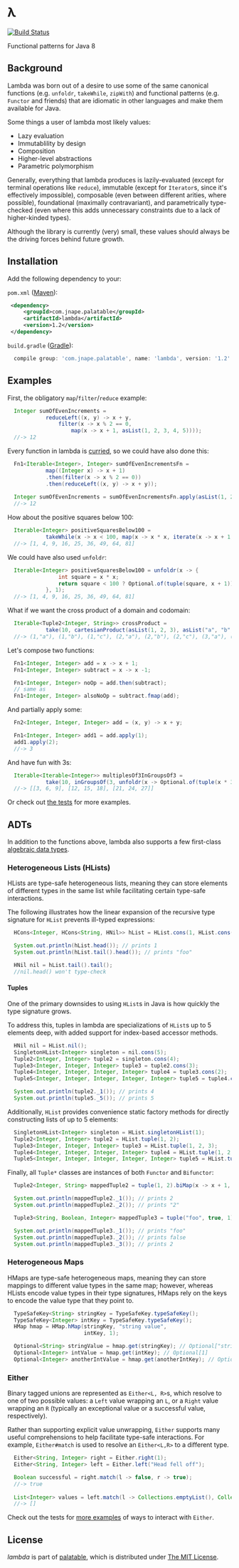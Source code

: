 λ
======
[![Build Status](https://travis-ci.org/palatable/lambda.svg)](https://travis-ci.org/palatable/lambda)

Functional patterns for Java 8

Background
----------

Lambda was born out of a desire to use some of the same canonical functions (e.g. `unfoldr`, `takeWhile`, `zipWith`) and functional patterns (e.g. `Functor` and friends) that are idiomatic in other languages and make them available for Java.

Some things a user of lambda most likely values:

- Lazy evaluation
- Immutablility by design
- Composition
- Higher-level abstractions
- Parametric polymorphism

Generally, everything that lambda produces is lazily-evaluated (except for terminal operations like `reduce`), immutable (except for `Iterator`s, since it's effectively impossible), composable (even between different arities, where possible), foundational (maximally contravariant), and parametrically type-checked (even where this adds unnecessary constraints due to a lack of higher-kinded types).

Although the library is currently (very) small, these values should always be the driving forces behind future growth.

Installation
------------

Add the following dependency to your:
 
`pom.xml` ([Maven](https://maven.apache.org/guides/introduction/introduction-to-dependency-mechanism.html)):
 
```xml
 <dependency>
     <groupId>com.jnape.palatable</groupId>
     <artifactId>lambda</artifactId>
     <version>1.2</version>
 </dependency>
```
 
`build.gradle` ([Gradle](https://docs.gradle.org/current/userguide/dependency_management.html)):
 
```gradle
  compile group: 'com.jnape.palatable', name: 'lambda', version: '1.2'
```
  

Examples
--------

First, the obligatory `map`/`filter`/`reduce` example:
```Java
  Integer sumOfEvenIncrements =
            reduceLeft((x, y) -> x + y,
                filter(x -> x % 2 == 0,
                    map(x -> x + 1, asList(1, 2, 3, 4, 5))));
  //-> 12
```

Every function in lambda is [curried](https://www.wikiwand.com/en/Currying), so we could have also done this:
```Java
  Fn1<Iterable<Integer>, Integer> sumOfEvenIncrementsFn =
            map((Integer x) -> x + 1)
            .then(filter(x -> x % 2 == 0))
            .then(reduceLeft((x, y) -> x + y));
  
  Integer sumOfEvenIncrements = sumOfEvenIncrementsFn.apply(asList(1, 2, 3, 4, 5));
  //-> 12
```

How about the positive squares below 100:

```Java
  Iterable<Integer> positiveSquaresBelow100 =
            takeWhile(x -> x < 100, map(x -> x * x, iterate(x -> x + 1, 1)));
  //-> [1, 4, 9, 16, 25, 36, 49, 64, 81]
```

We could have also used `unfoldr`:

```Java
  Iterable<Integer> positiveSquaresBelow100 = unfoldr(x -> {
                int square = x * x;
                return square < 100 ? Optional.of(tuple(square, x + 1)) : Optional.empty();
            }, 1);
  //-> [1, 4, 9, 16, 25, 36, 49, 64, 81]
```

What if we want the cross product of a domain and codomain:

```Java
  Iterable<Tuple2<Integer, String>> crossProduct =
            take(10, cartesianProduct(asList(1, 2, 3), asList("a", "b", "c")));
  //-> (1,"a"), (1,"b"), (1,"c"), (2,"a"), (2,"b"), (2,"c"), (3,"a"), (3,"b"), (3,"c")
```

Let's compose two functions:

```Java
  Fn1<Integer, Integer> add = x -> x + 1;
  Fn1<Integer, Integer> subtract = x -> x -1;

  Fn1<Integer, Integer> noOp = add.then(subtract);
  // same as
  Fn1<Integer, Integer> alsoNoOp = subtract.fmap(add);
```

And partially apply some:

```Java
  Fn2<Integer, Integer, Integer> add = (x, y) -> x + y;

  Fn1<Integer, Integer> add1 = add.apply(1);
  add1.apply(2);
  //-> 3
```

And have fun with 3s:

```Java
  Iterable<Iterable<Integer>> multiplesOf3InGroupsOf3 =
            take(10, inGroupsOf(3, unfoldr(x -> Optional.of(tuple(x * 3, x + 1)), 1)));
  //-> [[3, 6, 9], [12, 15, 18], [21, 24, 27]]
```

Or check out [the tests](https://github.com/palatable/lambda/tree/master/src/test/java/com/jnape/palatable/lambda/functions/builtin) for more examples.

ADTs
----

In addition to the functions above, lambda also supports a few first-class [algebraic data types](https://www.wikiwand.com/en/Algebraic_data_type).

### Heterogeneous Lists (HLists)

HLists are type-safe heterogeneous lists, meaning they can store elements of different types in the same list while facilitating certain type-safe interactions.

The following illustrates how the linear expansion of the recursive type signature for `HList` prevents ill-typed expressions:

```Java
  HCons<Integer, HCons<String, HNil>> hList = HList.cons(1, HList.cons("foo", HList.nil()));

  System.out.println(hList.head()); // prints 1
  System.out.println(hList.tail().head()); // prints "foo"

  HNil nil = hList.tail().tail();
  //nil.head() won't type-check
```

#### Tuples

One of the primary downsides to using `HList`s in Java is how quickly the type signature grows.

To address this, tuples in lambda are specializations of `HList`s up to 5 elements deep, with added support for index-based accessor methods.

```Java
  HNil nil = HList.nil();
  SingletonHList<Integer> singleton = nil.cons(5);
  Tuple2<Integer, Integer> tuple2 = singleton.cons(4);
  Tuple3<Integer, Integer, Integer> tuple3 = tuple2.cons(3);
  Tuple4<Integer, Integer, Integer, Integer> tuple4 = tuple3.cons(2);
  Tuple5<Integer, Integer, Integer, Integer, Integer> tuple5 = tuple4.cons(1);

  System.out.println(tuple2._1()); // prints 4
  System.out.println(tuple5._5()); // prints 5
```

Additionally, `HList` provides convenience static factory methods for directly constructing lists of up to 5 elements:

```Java
  SingletonHList<Integer> singleton = HList.singletonHList(1);
  Tuple2<Integer, Integer> tuple2 = HList.tuple(1, 2);
  Tuple3<Integer, Integer, Integer> tuple3 = HList.tuple(1, 2, 3);
  Tuple4<Integer, Integer, Integer, Integer> tuple4 = HList.tuple(1, 2, 3, 4);
  Tuple5<Integer, Integer, Integer, Integer, Integer> tuple5 = HList.tuple(1, 2, 3, 4, 5);
```

Finally, all `Tuple*` classes are instances of both `Functor` and `Bifunctor`:

```Java
  Tuple2<Integer, String> mappedTuple2 = tuple(1, 2).biMap(x -> x + 1, Object::toString);

  System.out.println(mappedTuple2._1()); // prints 2
  System.out.println(mappedTuple2._2()); // prints "2"

  Tuple3<String, Boolean, Integer> mappedTuple3 = tuple("foo", true, 1).biMap(x -> !x, x -> x + 1);

  System.out.println(mappedTuple3._1()); // prints "foo"
  System.out.println(mappedTuple3._2()); // prints false
  System.out.println(mappedTuple3._3()); // prints 2
```

### Heterogeneous Maps

HMaps are type-safe heterogeneous maps, meaning they can store mappings to different value types in the same map; however, whereas HLists encode value types in their type signatures, HMaps rely on the keys to encode the value type that they point to. 

```Java
  TypeSafeKey<String> stringKey = TypeSafeKey.typeSafeKey();
  TypeSafeKey<Integer> intKey = TypeSafeKey.typeSafeKey();
  HMap hmap = HMap.hMap(stringKey, "string value",
                        intKey, 1);

  Optional<String> stringValue = hmap.get(stringKey); // Optional["string value"]
  Optional<Integer> intValue = hmap.get(intKey); // Optional[1]
  Optional<Integer> anotherIntValue = hmap.get(anotherIntKey); // Optional.empty
```    

### Either

Binary tagged unions are represented as `Either<L, R>`s, which resolve to one of two possible values: a `Left` value wrapping an `L`, or a `Right` value wrapping an `R` (typically an exceptional value or a successful value, respectively).

Rather than supporting explicit value unwrapping, `Either` supports many useful comprehensions to help facilitate type-safe interactions. For example, `Either#match` is used to resolve an `Either<L,R>` to a different type.    

```Java
  Either<String, Integer> right = Either.right(1);
  Either<String, Integer> left = Either.left("Head fell off");

  Boolean successful = right.match(l -> false, r -> true);
  //-> true
  
  List<Integer> values = left.match(l -> Collections.emptyList(), Collections::singletonList);
  //-> [] 
```

Check out the tests for [more examples](https://github.com/palatable/lambda/blob/master/src/test/java/com/jnape/palatable/lambda/adt/EitherTest.java) of ways to interact with `Either`.

License
-------

_lambda_ is part of [palatable](http://www.github.com/palatable), which is distributed under [The MIT License](http://choosealicense.com/licenses/mit/).
